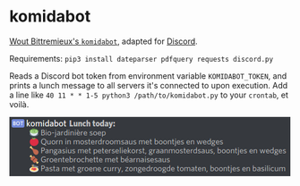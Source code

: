 komidabot
=========

[Wout Bittremieux's `komidabot`](https://github.com/bittremieux/komidabot), adapted for [Discord](https://discordapp.com).

Requirements: `pip3 install dateparser pdfquery requests discord.py`

Reads a Discord bot token from environment variable `KOMIDABOT_TOKEN`, and prints a lunch message to all servers it's connected to upon execution. Add a line like `40 11 * * 1-5 python3 /path/to/komidabot.py` to your `crontab`, et voilà.

![Example](example.png)
